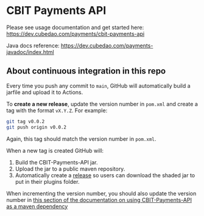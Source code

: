 # CBIT Payments API

Please see usage documentation and get started here: https://dev.cubedao.com/payments/cbit-payments-api

Java docs reference: https://dev.cubedao.com/payments-javadoc/index.html

## About continuous integration in this repo

Every time you push any commit to `main`, GitHub will automatically build a jarfile and upload it to Actions.

To **create a new release**, update the version number in `pom.xml` and create a tag with the format `vX.Y.Z`. For example:
```bash
git tag v0.0.2
git push origin v0.0.2
```
Again, this tag should match the version number in `pom.xml`.

When a new tag is created GitHub will:
1. Build the CBIT-Payments-API jar.
2. Upload the jar to a public maven repository.
3. Automatically create a [release](https://github.com/NFT-Worlds/CBIT-Payments-API/releases/) so users can download the shaded jar to put in their plugins folder.

When incrementing the version number, you should also update the version number in
[this section of the documentation on using CBIT-Payments-API as a maven dependency](https://dev.cubedao.com/payments/cbit-payments-api#include-the-library-with-the-build) 